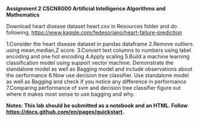 **Assignment 2 CSCN8000 Artificial Intelligence Algorithms and Mathematics**

Download heart disease dataset heart.csv in Resources folder and do following,  https://www.kaggle.com/fedesoriano/heart-failure-prediction

1.Consider the heart disease dataset in pandas dataframe
2.Remove outliers using mean,median,Z score. 
3.Convert text columns to numbers using label encoding and one hot encoding
4.Apply scaling
5.Build a machine learning classification model using support vector machine. 
  Demonstrate the standalone model as well as Bagging model and include observations about the oerformance
6.Now use decision tree classifier. Use standalone model as well as Bagging and check if you notice any difference in performance
7.Comparing performance of svm and decision tree classifier figure out where it makes most sense to use bagging and why. 
  
**Notes: This lab should be submitted as a notebook and an HTML. Follow https://docs.github.com/en/pages/quickstart.**
         
